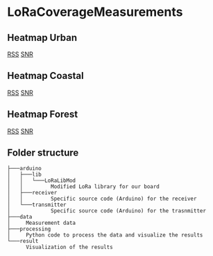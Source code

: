 # LoRaCoverageMeasurements

## Heatmap Urban
[RSS](http://dramco.be/Measurements/LoRaCoverage/campus/heatmap_RSS.html)
[SNR](http://dramco.be/Measurements/LoRaCoverage/campus/heatmap_SNR.html)

## Heatmap Coastal
[RSS](http://dramco.be/Measurements/LoRaCoverage/seaside/heatmap_RSS.html)
[SNR](http://dramco.be/Measurements/LoRaCoverage/seaside/heatmap_SNR.html)

## Heatmap Forest
[RSS](http://dramco.be/Measurements/LoRaCoverage/forest/heatmap_RSS.html)
[SNR](http://dramco.be/Measurements/LoRaCoverage/forest/heatmap_SNR.html)

## Folder structure
```
├───arduino
│   ├───lib
│   │   └───LoRaLibMod
│   │         Modified LoRa library for our board
│   ├───receiver
│   │         Specific source code (Arduino) for the receiver
│   └───transmitter
│             Specific source code (Arduino) for the trasnmitter
├───data
│     Measurement data
├───processing
│     Python code to process the data and visualize the results
└───result
      Visualization of the results
```
